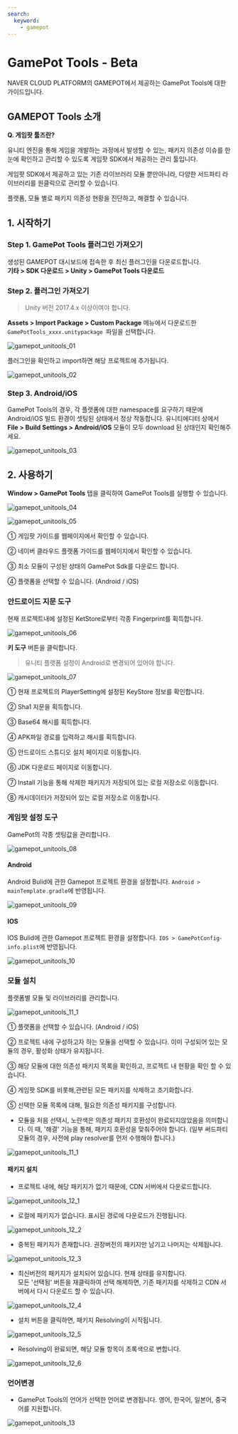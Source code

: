 ```yaml
---
search:
  keyword:
    - gamepot
---
```


# GamePot Tools - Beta

NAVER CLOUD PLATFORM의 GAMEPOT에서 제공하는 GamePot Tools에 대한 가이드입니다.

## GAMEPOT Tools 소개

**Q. 게임팟 툴즈란?**

유니티 엔진을 통해 게임을 개발하는 과정에서  발생할 수 있는, 패키지 의존성 이슈를 한눈에 확인하고 관리할 수 있도록
게임팟 SDK에서 제공하는 관리 툴입니다.

게임팟 SDK에서 제공하고 있는 기존 라이브러리 모듈 뿐만아니라, 다양한 서드파티 라이브러리를 원클릭으로 관리할 수 있습니다.

플랫폼, 모듈 별로 패키지 의존성 현황을 진단하고, 해결할 수 있습니다.

## 1. 시작하기

### Step 1. GamePot Tools 플러그인 가져오기

생성된 GAMEPOT 대시보드에 접속한 후 최신 플러그인을 다운로드합니다.
<br>**기타 > SDK 다운로드 > Unity > GamePot Tools 다운로드**

### Step 2. 플러그인 가져오기

> Unity 버전 2017.4.x 이상이여야 합니다.

**Assets &gt; Import Package &gt; Custom Package** 메뉴에서 다운로드한 `GamePotTools_xxxx.unitypackage `파일을 선택합니다.

![gamepot_unitools_01](./images/gamepot_unitools_01.png)

플러그인을 확인하고 import하면 해당 프로젝트에 추가됩니다.

![gamepot_unitools_02](./images/gamepot_unitools_02.png)

### Step 3. Android/iOS

GamePot Tools의 경우, 각 플랫폼에 대한 namespace를 요구하기 때문에 Android/iOS 빌드 환경이 셋팅된 상태에서 정상 작동합니다. 유니티에디터 상에서 **File > Build Settings > Android/iOS** 모듈이 모두 download 된 상태인지 확인해주세요.

![gamepot_unitools_03](./images/gamepot_unitools_03.png)

## 2. 사용하기

**Window > GamePot Tools** 탭을 클릭하여 GamePot Tools를 실행할 수 있습니다.

![gamepot_unitools_04](./images/gamepot_unitools_04.png)

![gamepot_unitools_05](./images/gamepot_unitools_05.png)

① 게임팟 가이드를 웹페이지에서 확인할 수 있습니다.

② 네이버 클라우드 플랫폼 가이드를 웹페이지에서 확인할 수 있습니다.

③ 최소 모듈이 구성된 상태의 GamePot Sdk를 다운로드 합니다.

④ 플랫폼을 선택할 수 있습니다. (Android / iOS)

### 안드로이드 지문 도구

현재 프로젝트내에 설정된 KetStore로부터 각종 Fingerprint를 획득합니다. 

![gamepot_unitools_06](./images/gamepot_unitools_06.png)

**키 도구** 버튼을 클릭합니다.

> 유니티 플랫폼 설정이 Android로 변경되어 있어야 합니다.

![gamepot_unitools_07](./images/gamepot_unitools_07.png)

① 현재 프로젝트의 PlayerSetting에 설정된 KeyStore 정보를 확인합니다.

② Sha1 지문을 획득합니다.

③ Base64 해시를 획득합니다.

④ APK파일 경로를 입력하고 해시를 획득합니다.

⑤ 안드로이드 스튜디오 설치 페이지로 이동합니다.

⑥ JDK 다운로드 페이지로 이동합니다.

⑦ Install 기능을 통해 삭제한 패키지가 저장되어 있는 로컬 저장소로 이동합니다.

⑧ 캐시데이터가 저장되어 있는 로컬 저장소로 이동합니다.

### 게임팟 설정 도구

GamePot의 각종 셋팅값을 관리합니다.

![gamepot_unitools_08](./images/gamepot_unitools_08.png)

#### Android

Android Bulid에 관한 Gamepot 프로젝트 환경을 설정합니다. 
`Android > mainTemplate.gradle`에 반영됩니다.

![gamepot_unitools_09](./images/gamepot_unitools_09.png)

#### IOS

IOS Bulid에 관한 Gamepot 프로젝트 환경을 설정합니다.
`IOS > GamePotConfig-info.plist`에 반영됩니다.

![gamepot_unitools_10](./images/gamepot_unitools_10.png)

### 모듈 설치

플랫폼별 모듈 및 라이브러리를 관리합니다.

![gamepot_unitools_11_1](./images/gamepot_unitools_11_1.png)

① 플랫폼을 선택할 수 있습니다. (Android / iOS)

② 프로젝트 내에 구성하고자 하는 모듈을 선택할 수 있습니다. 이미 구성되어 있는 모듈의 경우, 활성화 상태가 유지됩니다.

③ 해당 모듈에 대한 의존성 패키지 목록을 확인하고, 프로젝트 내 현황을 확인 할 수 있습니다.

④ 게임팟 SDK를 비롯해,관련된 모든 패키지를 삭제하고 초기화합니다. 

⑤ 선택한 모듈 목록에  대해, 필요한 의존성 패키지를 구성합니다.

 - 모듈을 처음 선택시, 노란색은 의존성 패키지 호환성이 완료되지않았음을 의미합니다. 이 때, '해결' 기능을 통해, 패키지 호환성을 맞춰주어야 합니다. (일부 써드파티 모듈의 경우, 사전에 play resolver를 먼저 수행해야 합니다.)

![gamepot_unitools_11_1](./images/gamepot_unitools_11_2.png)

#### 패키지 설치

 - 프로젝트 내에, 해당 패키지가 없기 때문에, CDN 서버에서 다운로드합니다.
 
 ![gamepot_unitools_12_1](./images/gamepot_unitools_12_1.png) 

 - 로컬에 패키지가 없습니다. 표시된 경로에 다운로드가 진행됩니다. 
 
 ![gamepot_unitools_12_2](./images/gamepot_unitools_12_2.png) 

- 중복된 패키지가 존재합니다. 권장버전의 패키지만 남기고 나머지는 삭제됩니다.
 

![gamepot_unitools_12_3](./images/gamepot_unitools_12_3.png)

 - 최신버전의 패키지가 설치되어 있습니다. 현재 상태를 유지합니다.
<br>모든 '선택됨' 버튼을 재클릭하여 선택 해제하면, 기존 패키지를 삭제하고 CDN 서버에서 다시 다운로드 할 수 있습니다.

![gamepot_unitools_12_4](./images/gamepot_unitools_12_4.png)

- 설치 버튼을 클릭하면, 패키지 Resolving이 시작됩니다.

![gamepot_unitools_12_5](./images/gamepot_unitools_12_5.png) 

- Resolving이 완료되면, 해당 모듈 항목이 초록색으로 변합니다.

![gamepot_unitools_12_6](./images/gamepot_unitools_12_6.png) 


### 언어변경

- GamePot Tools의 언어가 선택한 언어로 변경됩니다. 영어, 한국어, 일본어, 중국어를 지원합니다.

![gamepot_unitools_13](./images/gamepot_unitools_13.png)